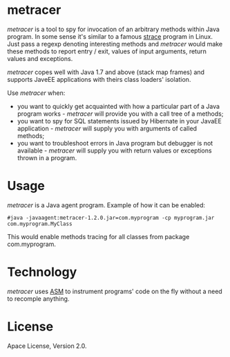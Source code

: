 # metracer
*metracer* is a tool to spy for invocation of an arbitrary methods within Java program. In some sense it's similar to a famous [strace] program in Linux. Just pass a regexp denoting interesting methods and *metracer* would make these methods to report entry / exit, values of input arguments, return values and exceptions. 

*metracer* copes well with Java 1.7 and above (stack map frames) and supports JaveEE applications with theirs class loaders' isolation.

Use *metracer* when:
 - you want to quickly get acquainted with how a particular part of a Java program works - *metracer* will provide you with a call tree of a methods;
 - you want to spy for SQL statements issued by Hibernate in your JavaEE application - *metracer* will supply you with arguments of called methods;
 - you want to troubleshoot errors in Java program but debugger is not available - *metracer* will supply you with return values or exceptions thrown in a program.

# Usage
*metracer* is a Java agent program. Example of how it can be enabled:

`#java -javaagent:metracer-1.2.0.jar=com.myprogram -cp myprogram.jar com.myprogram.MyClass`

This would enable methods tracing for all classes from package com.myprogram.

# Technology
*metracer* uses [ASM] to instrument programs' code on the fly without a need to recomple anything.

# License
Apace License, Version 2.0.

[strace]: <http://linux.die.net/man/1/strace>
[ASM]: <http://asm.ow2.org/>
